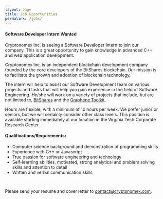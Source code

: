 ```yaml
---
layout: page
title: Job Opportunities
permalink: /jobs/
---
```


#### Software Developer Intern Wanted

Cryptonomex Inc. is seeing a Software Developer Intern to join our company. This is a great opportunity to gain knowledge in advanced C++ and web application development. 

Cryptonomex Inc. is an independent blockchain development company founded by the core developers of the BitShares blockchain. Our mission is to facilitate the growth and adoption of blockchain technology.

The intern will help to assist our Software Development team on various projects and tasks that will help you gain experience in the field of Software Engineering. He/she will work on a variety of projects that include, but are not limited to, [BitShares](http://bitshares.org) and the [Graphene Toolkit](http://github.com/cryptonomex).   

Hours are flexible, with a minimum of 10 hours per week. We prefer junior or seniors, but we will certainly consider other class levels. This position is available starting immediately at our location in the Virginia Tech Corporate Research Center.

#### Qualifications/Requirements:
   
   * Computer science background and demonstration of programming skills 
   * Experience with C++ or Javascript 
   * True passion for software engineering and technology
   * Self-learning abilities, motivated, strong analytical and problem solving skills and attention to detail
   * Written and verbal communication skills

<br/>

Please send your resume and cover letter to contact@cryptonomex.com.

